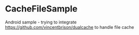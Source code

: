 # CacheFileSample
Android sample - trying to integrate https://github.com/vincentbrison/dualcache to handle file cache
